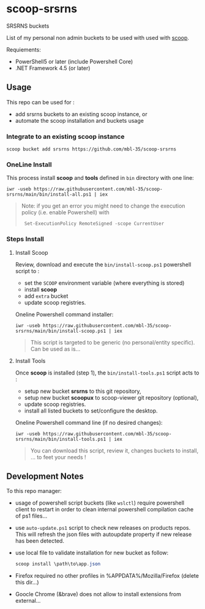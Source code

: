 # scoop-srsrns

SRSRNS  buckets

List of my personal non admin buckets to be used with used with [scoop](https://scoop.sh/).


Requiements:
- PowerShell5 or later (include Powershell Core)
- .NET Framework 4.5 (or later)


## Usage

This repo can be used for :
- add srsrns buckets to an existing scoop instance, or
- automate the scoop installation and buckets usage

### Integrate to an existing scoop instance

```PS1
scoop bucket add srsrns https://github.com/mbl-35/scoop-srsrns
```

### OneLine Install

This process install **scoop** and **tools** defined in `bin` directory with one line:
```PS1
iwr -useb https://raw.githubusercontent.com/mbl-35/scoop-srsrns/main/bin/install-all.ps1 | iex
```


> Note: if you get an error you might need to change the execution policy (i.e. enable Powershell) with
> ```PS1
>  Set-ExecutionPolicy RemoteSigned -scope CurrentUser
>  ```

### Steps Install
1. Install Scoop

    Review, download and execute the `bin/install-scoop.ps1` powershell script to :
    - set the `SCOOP` environment variable (where everything is stored)
    - install **scoop**
    - add `extra` bucket
    - update scoop registries.

    Oneline Powershell command installer:

    ```PS1
    iwr -useb https://raw.githubusercontent.com/mbl-35/scoop-srsrns/main/bin/install-scoop.ps1 | iex
    ```

    > This script is targeted to be generic (no personal/entity specific). Can be used as is...

1. Install Tools

    Once **scoop** is installed (step 1), the `bin/install-tools.ps1` script acts to :
    - setup new bucket **srsrns** to this git repository,
    - setup new bucket **scoopux** to scoop-viewer git repository (optional),
    - update scoop registries.
    - install all listed buckets to set/configure the desktop.

    Oneline Powershell command line (if no desired changes):
    ```PS1
    iwr -useb https://raw.githubusercontent.com/mbl-35/scoop-srsrns/main/bin/install-tools.ps1 | iex
    ```

    > You can download this script, review it, changes buckets to install, ... to feet your needs !



## Development Notes

To this repo manager: 

- usage of powershell script buckets (like `wslctl`) require powershell client
  to restart in order to clean internal powershell compilation cache of ps1 files...

- use `auto-update.ps1` script to check new releases on products repos.
  This will refresh the json files with autoupdate property if new release 
  has been detected.
  
- use local file to validate installation for new bucket as follow:
    ```powershell
    scoop install \path\to\app.json
    ```

- Firefox required no other profiles in %APPDATA%/Mozilla/Firefox (delete this dir...)
- Goocle Chrome (&brave) does not allow to install extensions from external...